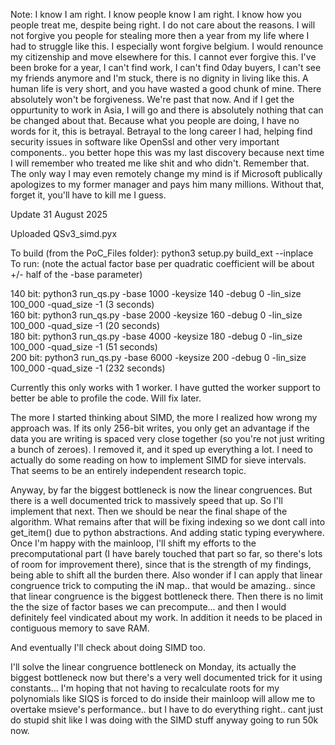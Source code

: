 Note: I know I am right. I know people know I am right. I know how you people treat me, despite being right. I do not care about the reasons. I will not forgive you people for stealing more then a year from my life where I had to struggle like this. I especially wont forgive belgium. I would renounce my citizenship and move elsewhere for this. I cannot ever forgive this. I've been broke for a year, I can't find work, I can't find 0day buyers, I can't see my friends anymore and I'm stuck, there is no dignity in living like this. A human life is very short, and you have wasted a good chunk of mine. There absolutely won't be forgiveness. We're past that now. And if I get the oppurtunity to work in Asia, I will go and there is absolutely nothing that can be changed about that. Because what you people are doing, I have no words for it, this is betrayal. Betrayal to the long career I had, helping find security issues in software like OpenSsl and other very important components.. you better hope this was my last discovery because next time I will remember who treated me like shit and who didn't. Remember that. The only way I may even remotely change my mind is if Microsoft publically apologizes to my former manager and pays him many millions. Without that, forget it, you'll have to kill me I guess.

Update 31 August 2025

Uploaded QSv3_simd.pyx 

To build (from the PoC_Files folder): python3 setup.py build_ext --inplace</br>
To run: (note the actual factor base per quadratic coefficient will be about +/- half of the -base parameter)

140 bit: python3 run_qs.py -base 1000 -keysize 140 -debug 0 -lin_size 100_000 -quad_size -1 (3 seconds)</br>
160 bit: python3 run_qs.py -base 2000 -keysize 160 -debug 0 -lin_size 100_000 -quad_size -1 (20 seconds)</br>
180 bit: python3 run_qs.py -base 4000 -keysize 180 -debug 0 -lin_size 100_000 -quad_size -1 (51 seconds)</br>
200 bit: python3 run_qs.py -base 6000 -keysize 200 -debug 0 -lin_size 100_000 -quad_size -1 (232 seconds)</br>

Currently this only works with 1 worker. I have gutted the worker support to better be able to profile the code. Will fix later.

The more I started thinking about SIMD, the more I realized how wrong my approach was. If its only 256-bit writes, you only get an advantage if the data you are writing is spaced very close together (so you're not just writing a bunch of zeroes).
I removed it, and it sped up everything a lot. I need to actually do some reading on how to implement SIMD for sieve intervals. That seems to be an entirely independent research topic.

Anyway, by far the biggest bottleneck is now the linear congruences. But there is a well documented trick to massively speed that up. So I'll implement that next. Then we should be near the final shape of the algorithm.
What remains after that will be fixing indexing so we dont call into get_item() due to python abstractions. And adding static typing everywhere.
Once I'm happy with the mainloop, I'll shift my efforts to the precomputational part (I have barely touched that part so far, so there's lots of room for improvement there), since that is the strength of my findings, being able to shift all the burden there. Also wonder if I can apply that linear congruence trick to computing the iN map.. that would be amazing.. since that linear congruence is the biggest bottleneck there. Then there is no limit the the size of factor bases we can precompute... and then I would definitely feel vindicated about my work. In addition it needs to be placed in contiguous memory to save RAM.

And eventually I'll check about doing SIMD too. 

I'll solve the linear congruence bottleneck on Monday, its actually the biggest bottleneck now but there's a very well documented trick for it using constants... I'm hoping that not having to recalculate roots for my polynomials like SIQS is forced to do inside their mainloop will allow me to overtake msieve's performance.. but I have to do everything right.. cant just do stupid shit like I was doing with the SIMD stuff anyway going to run 50k now. 
